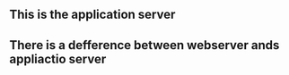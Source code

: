 ## This is the application server
## There is a defference between webserver ands appliactio server
